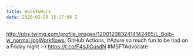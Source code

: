 ```yaml
---
title: WalkToWork
date: 2020-02-28 15:37:08 Z
---
```


 http://pbs.twimg.com/profile_images/1200120832414142465/L_Bojb-w_normal.jpgWorkflows, GitHub Actions, #Azure so much fun to be had on a Friday night :-) https://t.co/F4sJiCusdN #MSFTAdvocate